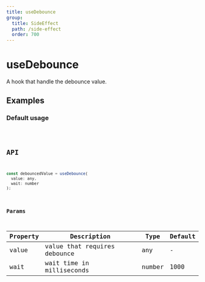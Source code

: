 ```yaml
---
title: useDebounce
group:
  title: SideEffect
  path: /side-effect
  order: 700
---
```


# useDebounce

A hook that handle the debounce value.

## Examples

### Default usage

<code src="./demo/demo1.tsx" />

## API

```javascript
const debouncedValue = useDebounce(
  value: any,
  wait: number
);
```

### Params

| Property | Description                  | Type   | Default |
|----------|------------------------------|--------|---------|
| value    | value that requires debounce | any    | -       |
| wait     | wait time in milliseconds    | number | 1000    |